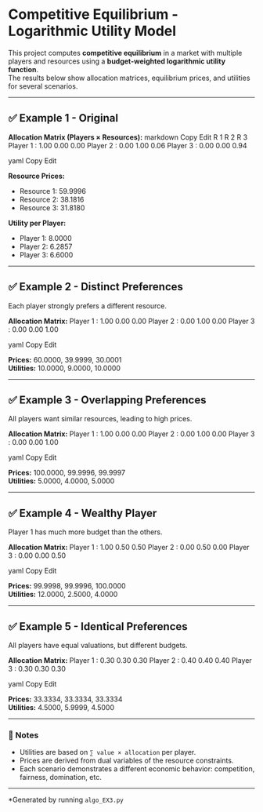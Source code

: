 # Competitive Equilibrium - Logarithmic Utility Model

This project computes **competitive equilibrium** in a market with multiple players and resources using a **budget-weighted logarithmic utility function**.  
The results below show allocation matrices, equilibrium prices, and utilities for several scenarios.

---

## ✅ Example 1 - Original

**Allocation Matrix (Players × Resources):**
markdown
Copy
Edit
      R 1  R 2  R 3
Player 1 : 1.00 0.00 0.00 Player 2 : 0.00 1.00 0.06 Player 3 : 0.00 0.00 0.94

yaml
Copy
Edit

**Resource Prices:**
- Resource 1: 59.9996  
- Resource 2: 38.1816  
- Resource 3: 31.8180

**Utility per Player:**
- Player 1: 8.0000  
- Player 2: 6.2857  
- Player 3: 6.6000

---

## ✅ Example 2 - Distinct Preferences

Each player strongly prefers a different resource.

**Allocation Matrix:**
Player 1 : 1.00 0.00 0.00 Player 2 : 0.00 1.00 0.00 Player 3 : 0.00 0.00 1.00

yaml
Copy
Edit

**Prices:** 60.0000, 39.9999, 30.0001  
**Utilities:** 10.0000, 9.0000, 10.0000

---

## ✅ Example 3 - Overlapping Preferences

All players want similar resources, leading to high prices.

**Allocation Matrix:**
Player 1 : 1.00 0.00 0.00 Player 2 : 0.00 1.00 0.00 Player 3 : 0.00 0.00 1.00

yaml
Copy
Edit

**Prices:** 100.0000, 99.9996, 99.9997  
**Utilities:** 5.0000, 4.0000, 5.0000

---

## ✅ Example 4 - Wealthy Player

Player 1 has much more budget than the others.

**Allocation Matrix:**
Player 1 : 1.00 0.50 0.50 Player 2 : 0.00 0.50 0.00 Player 3 : 0.00 0.00 0.50

yaml
Copy
Edit

**Prices:** 99.9998, 99.9996, 100.0000  
**Utilities:** 12.0000, 2.5000, 4.0000

---

## ✅ Example 5 - Identical Preferences

All players have equal valuations, but different budgets.

**Allocation Matrix:**
Player 1 : 0.30 0.30 0.30 Player 2 : 0.40 0.40 0.40 Player 3 : 0.30 0.30 0.30

yaml
Copy
Edit

**Prices:** 33.3334, 33.3334, 33.3334  
**Utilities:** 4.5000, 5.9999, 4.5000

---

### 🧠 Notes

- Utilities are based on `∑ value × allocation` per player.
- Prices are derived from dual variables of the resource constraints.
- Each scenario demonstrates a different economic behavior: competition, fairness, domination, etc.

---

*Generated by running `algo_EX3.py`
